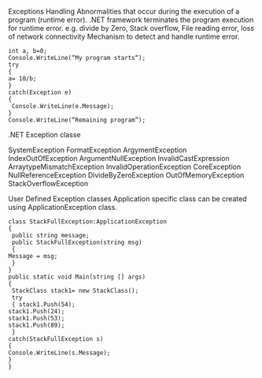 Exceptions Handling
Abnormalities that occur during the execution of a program (runtime error).
.NET framework terminates the program execution for runtime error.
e.g. divide by Zero, Stack overflow, File reading error, loss of network connectivity
Mechanism to detect and handle runtime error.

```
int a, b=0;
Console.WriteLine(“My program starts“);
try 
{
a= 10/b;
}
catch(Exception e)
{
 Console.WriteLine(e.Message);
}
Console.WriteLine(“Remaining program”);
```


.NET Exception classe


SystemException FormatException
ArgymentException IndexOutOfException
ArgumentNullException InvalidCastExpression
ArraytypeMismatchException InvalidOperationException
CoreException NullReferenceException
DivideByZeroException OutOfMemoryException
StackOverflowException


User Defined Exception classes
Application specific class can be created using ApplicationException class.


```
class StackFullException:ApplicationException
{
 public string message;
 public StackFullException(string msg)
 {
Message = msg;
 }
}
public static void Main(string [] args)
{
 StackClass stack1= new StackClass();
 try
 { stack1.Push(54);
stack1.Push(24);
stack1.Push(53);
stack1.Push(89);
 }
catch(StackFullException s)
{
Console.WriteLine(s.Message);
}
}
```
